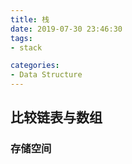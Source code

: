 ```yaml
---
title: 栈
date: 2019-07-30 23:46:30
tags:
- stack

categories:
- Data Structure
---
```


## 比较链表与数组
### 存储空间